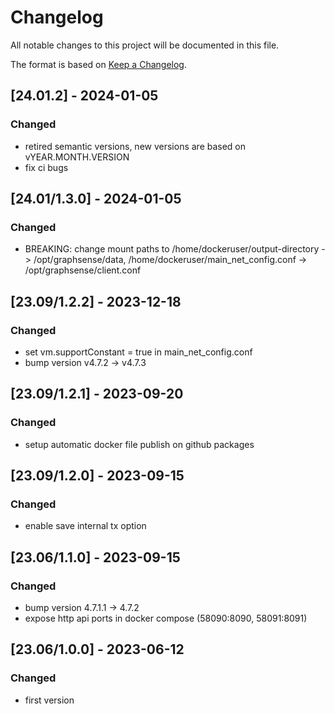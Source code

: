 # Changelog
All notable changes to this project will be documented in this file.

The format is based on [Keep a Changelog](https://keepachangelog.com/en/1.0.0/).

## [24.01.2] - 2024-01-05
### Changed
- retired semantic versions, new versions are based on vYEAR.MONTH.VERSION
- fix ci bugs

## [24.01/1.3.0] - 2024-01-05
### Changed
- BREAKING: change mount paths to /home/dockeruser/output-directory -> /opt/graphsense/data, /home/dockeruser/main_net_config.conf -> /opt/graphsense/client.conf

## [23.09/1.2.2] - 2023-12-18
### Changed
- set vm.supportConstant = true in main_net_config.conf
- bump version v4.7.2 -> v4.7.3

## [23.09/1.2.1] - 2023-09-20
### Changed
- setup automatic docker file publish on github packages

## [23.09/1.2.0] - 2023-09-15
### Changed
- enable save internal tx option

## [23.06/1.1.0] - 2023-09-15
### Changed
- bump version 4.7.1.1 -> 4.7.2
- expose http api ports in docker compose (58090:8090, 58091:8091)

## [23.06/1.0.0] - 2023-06-12
### Changed
- first version